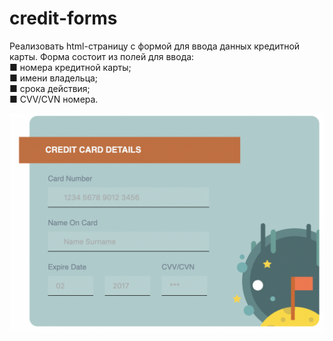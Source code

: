 # credit-forms

Реализовать html-страницу с формой для ввода данных кредитной карты.
Форма состоит из полей для ввода:  
■ номера кредитной карты;  
■ имени владельца;  
■ срока действия;  
■ CVV/CVN номера.  

![](screenshots/screenshot.png)
